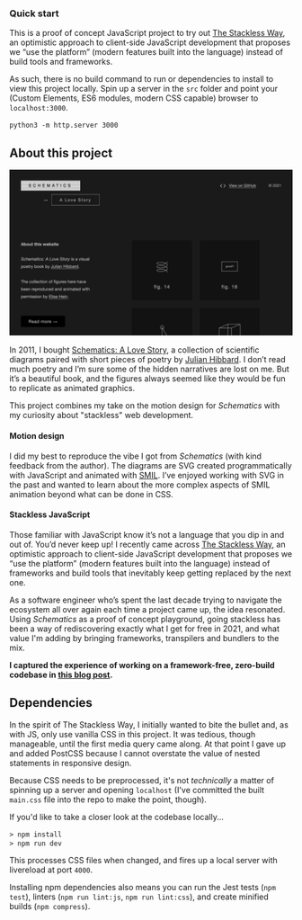 ### Quick start

This is a proof of concept JavaScript project to try out [The Stackless Way](https://tutorials.yax.com/articles/build-websites-the-yax-way/quicktakes/what-is-the-yax-way.html), an optimistic approach to client-side JavaScript development that proposes we “use the platform” (modern features built into the language) instead of build tools and frameworks.

As such, there is no build command to run or dependencies to install to view this project locally. Spin up a server in the `src` folder and point your (Custom Elements, ES6 modules, modern CSS capable) browser to `localhost:3000`.

```
python3 -m http.server 3000
```

## About this project

![Screenshot of the website](/screenshot.png)

In 2011, I bought [Schematics: A Love Story](http://julianhibbard.com/schematics.html), a collection of scientific diagrams paired with short pieces of poetry by [Julian Hibbard](http://julianhibbard.com). I don’t read much poetry and I’m sure some of the hidden narratives are lost on me. But it’s a beautiful book, and the figures always seemed like they would be fun to replicate as animated graphics.

This project combines my take on the motion design for *Schematics* with my curiosity about "stackless" web development.

#### Motion design

I did my best to reproduce the vibe I got from *Schematics* (with kind feedback from the author). The diagrams are SVG created programmatically with JavaScript and animated with [SMIL](https://developer.mozilla.org/en-US/docs/Web/SVG/SVG_animation_with_SMIL). I’ve enjoyed working with SVG in the past and wanted to learn about the more complex aspects of SMIL animation beyond what can be done in CSS.

#### Stackless JavaScript

Those familiar with JavaScript know it’s not a language that you dip in and out of. You’d never keep up! I recently came across [The Stackless Way](https://tutorials.yax.com/articles/build-websites-the-yax-way/quicktakes/what-is-the-yax-way.html), an optimistic approach to client-side JavaScript development that proposes we “use the platform” (modern features built into the language) instead of frameworks and build tools that inevitably keep getting replaced by the next one.

As a software engineer who’s spent the last decade trying to navigate the ecosystem all over again each time a project came up, the idea resonated. Using *Schematics* as a proof of concept playground, going stackless has been a way of rediscovering exactly what I get for free in 2021, and what value I'm adding by bringing frameworks, transpilers and bundlers to the mix.

**I captured the experience of working on a framework-free, zero-build codebase in [this blog post](https://elisehe.in/2021/08/22/using-the-platform.html).**

## Dependencies

In the spirit of The Stackless Way, I initially wanted to bite the bullet and, as with JS, only use vanilla CSS in this project. It was tedious, though manageable, until the first media query came along. At that point I gave up and added PostCSS because I cannot overstate the value of nested statements in responsive design.

Because CSS needs to be preprocessed, it's not *technically* a matter of spinning up a server and opening `localhost` (I've committed the built `main.css` file into the repo to make the point, though).

If you'd like to take a closer look at the codebase locally...

```
> npm install
> npm run dev
```

This processes CSS files when changed, and fires up a local server with livereload at port `4000`.

Installing npm dependencies also means you can run the Jest tests (`npm test`), linters (`npm run lint:js`, `npm run lint:css`), and create minified builds (`npm compress`).
